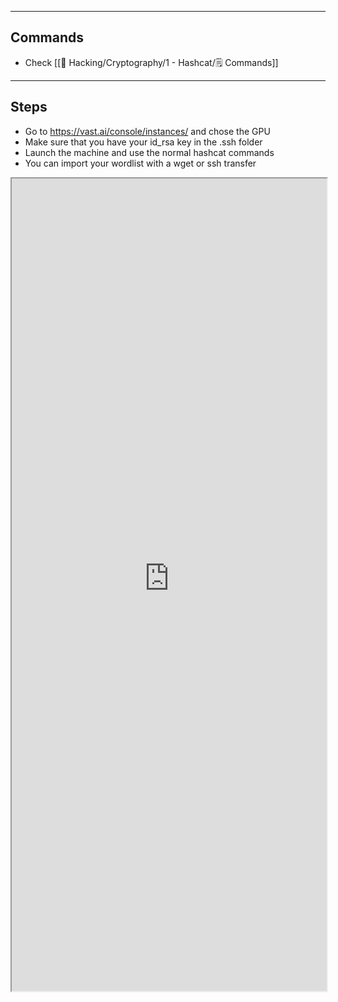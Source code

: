 --- ---
<h2>Commands</h2>

- Check [[📁 Hacking/Cryptography/1 - Hashcat/🗒️ Commands]]

---
<h2>Steps</h2>

- Go to https://vast.ai/console/instances/ and chose the GPU
- Make sure that you have your id_rsa key in the .ssh folder
- Launch the machine and use the normal hashcat commands
- You can import your wordlist with a wget or ssh transfer


<iframe src="https://www.scrawledsecurityblog.com/2020/11/cracking-password-hashes-on-cheap-how.html" width="100%" height="1300"></iframe>